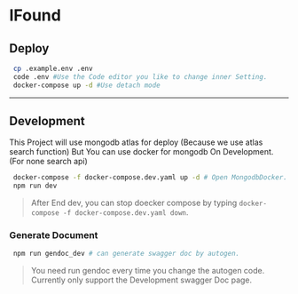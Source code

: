 # IFound

## Deploy

```sh
 cp .example.env .env
 code .env #Use the Code editor you like to change inner Setting.
 docker-compose up -d #Use detach mode
```

---

## Development

This Project will use mongodb atlas for deploy (Because we use atlas search function)
But You can use docker for mongodb On Development. (For none search api)


```sh
 docker-compose -f docker-compose.dev.yaml up -d # Open MongodbDocker.
 npm run dev
```
> After End dev, you can stop doecker compose by typing ```docker-compose -f docker-compose.dev.yaml down```.

### Generate Document

```sh
 npm run gendoc_dev # can generate swagger doc by autogen.
```

> You need run gendoc every time you change the autogen code.
> Currently only support the Development swagger Doc page.

